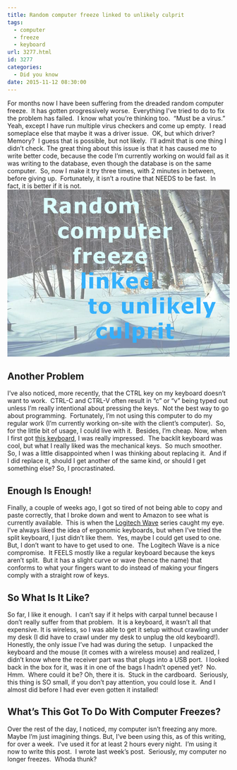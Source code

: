 ```yaml
---
title: Random computer freeze linked to unlikely culprit
tags:
  - computer
  - freeze
  - keyboard
url: 3277.html
id: 3277
categories:
  - Did you know
date: 2015-11-12 08:30:00
---
```


For months now I have been suffering from the dreaded random computer freeze.  It has gotten progressively worse.  Everything I’ve tried to do to fix the problem has failed.  I know what you’re thinking too.  “Must be a virus.”  Yeah, except I have run multiple virus checkers and come up empty.  I read someplace else that maybe it was a driver issue.  OK, but which driver?  Memory?  I guess that is possible, but not likely.  I’ll admit that is one thing I didn’t check. The great thing about this issue is that it has caused me to write better code, because the code I’m currently working on would fail as it was writing to the database, even though the database is on the same computer.  So, now I make it try three times, with 2 minutes in between, before giving up.  Fortunately, it isn’t a routine that NEEDS to be fast.  In fact, it is better if it is not. ![image](/uploads/2015/11/image.png "image") 

Another Problem
---------------

I’ve also noticed, more recently, that the CTRL key on my keyboard doesn’t want to work.  CTRL-C and CTRL-V often result in “c” or “v” being typed out unless I’m really intentional about pressing the keys.  Not the best way to go about programming.  Fortunately, I’m not using this computer to do my regular work (I’m currently working on-site with the client’s computer).  So, for the little bit of usage, I could live with it.  Besides, I’m cheap. Now, when I first got [this keyboard](/backlitKeyboard), I was really impressed.  The backlit keyboard was cool, but what I really liked was the mechanical keys.  So much smoother.  So, I was a little disappointed when I was thinking about replacing it.  And if I did replace it, should I get another of the same kind, or should I get something else? So, I procrastinated.

Enough Is Enough!
-----------------

Finally, a couple of weeks ago, I got so tired of not being able to copy and paste correctly, that I broke down and went to Amazon to see what is currently available.  This is when the [Logitech Wave](/logitechWave) series caught my eye. I’ve always liked the idea of ergonomic keyboards, but when I’ve tried the split keyboard, I just didn’t like them.  Yes, maybe I could get used to one.  But, I don’t want to have to get used to one.  The Logitech Wave is a nice compromise.  It FEELS mostly like a regular keyboard because the keys aren’t split.  But it has a slight curve or wave (hence the name) that conforms to what your fingers want to do instead of making your fingers comply with a straight row of keys.

So What Is It Like?
-------------------

So far, I like it enough.  I can’t say if it helps with carpal tunnel because I don’t really suffer from that problem.  It is a keyboard, it wasn’t all that expensive. It is wireless, so I was able to get it setup without crawling under my desk (I did have to crawl under my desk to unplug the old keyboard!).  Honestly, the only issue I’ve had was during the setup.  I unpacked the keyboard and the mouse (it comes with a wireless mouse) and realized, I didn’t know where the receiver part was that plugs into a USB port.  I looked back in the box for it, was it in one of the bags I hadn’t opened yet?  No.  Hmm.  Where could it be? Oh, there it is.  Stuck in the cardboard.  Seriously, this thing is SO small, if you don’t pay attention, you could lose it.  And I almost did before I had ever even gotten it installed!

What’s This Got To Do With Computer Freezes?
--------------------------------------------

Over the rest of the day, I noticed, my computer isn’t freezing any more.  Maybe I’m just imagining things. But, I’ve been using this, as of this writing, for over a week.  I’ve used it for at least 2 hours every night.  I’m using it now to write this post.  I wrote last week’s post.  Seriously, my computer no longer freezes.  Whoda thunk?
